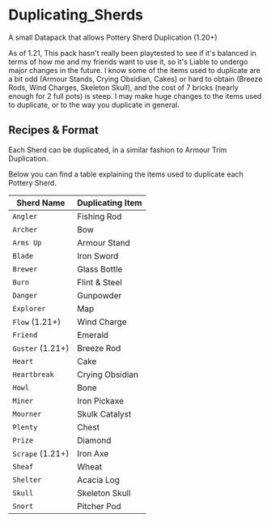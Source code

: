# Duplicating_Sherds
A small Datapack that allows Pottery Sherd Duplication (1.20+)

As of 1.21, This pack hasn't really been playtested to see if it's balanced in terms of how me and my friends want to use it, so it's Liable to undergo major changes in the future. I know some of the items used to duplicate are a bit odd (Armour Stands, Crying Obsidian, Cakes) or hard to obtain (Breeze Rods, Wind Charges, Skeleton Skull), and the cost of 7 bricks (nearly enough for 2 full pots) is steep. I may make huge changes to the items used to duplicate, or to the way you duplicate in general.

## Recipes & Format
Each Sherd can be duplicated, in a similar fashion to Armour Trim Duplication. 

Below you can find a table explaining the items used to duplicate each Pottery Sherd.

|Sherd Name|Duplicating Item|
| --- | --- |
|`Angler`|Fishing Rod|
|`Archer`|Bow|
|`Arms Up`|Armour Stand|
|`Blade`|Iron Sword|
|`Brewer`|Glass Bottle|
|`Burn`|Flint & Steel|
|`Danger`|Gunpowder|
|`Explorer`|Map|
|`Flow` (1.21+)|Wind Charge|
|`Friend`|Emerald|
|`Guster` (1.21+)|Breeze Rod|
|`Heart`|Cake|
|`Heartbreak`|Crying Obsidian|
|`Howl`|Bone|
|`Miner`|Iron Pickaxe|
|`Mourner`|Skulk Catalyst|
|`Plenty`|Chest|
|`Prize`|Diamond|
|`Scrape` (1.21+)|Iron Axe|
|`Sheaf`|Wheat|
|`Shelter`|Acacia Log|
|`Skull`|Skeleton Skull|
|`Snort`|Pitcher Pod|
